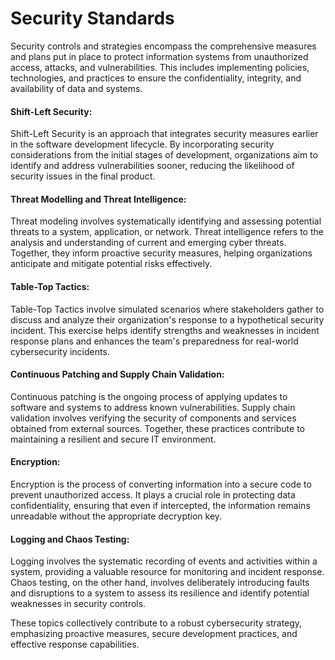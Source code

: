 # Security Standards

Security controls and strategies encompass the comprehensive measures and plans put in place to protect information systems from unauthorized access, attacks, and vulnerabilities. This includes implementing policies, technologies, and practices to ensure the confidentiality, integrity, and availability of data and systems.

#### Shift-Left Security:

Shift-Left Security is an approach that integrates security measures earlier in the software development lifecycle. By incorporating security considerations from the initial stages of development, organizations aim to identify and address vulnerabilities sooner, reducing the likelihood of security issues in the final product.

#### Threat Modelling and Threat Intelligence:

Threat modeling involves systematically identifying and assessing potential threats to a system, application, or network. Threat intelligence refers to the analysis and understanding of current and emerging cyber threats. Together, they inform proactive security measures, helping organizations anticipate and mitigate potential risks effectively.

#### Table-Top Tactics:

Table-Top Tactics involve simulated scenarios where stakeholders gather to discuss and analyze their organization's response to a hypothetical security incident. This exercise helps identify strengths and weaknesses in incident response plans and enhances the team's preparedness for real-world cybersecurity incidents.

#### Continuous Patching and Supply Chain Validation:

Continuous patching is the ongoing process of applying updates to software and systems to address known vulnerabilities. Supply chain validation involves verifying the security of components and services obtained from external sources. Together, these practices contribute to maintaining a resilient and secure IT environment.

#### Encryption:

Encryption is the process of converting information into a secure code to prevent unauthorized access. It plays a crucial role in protecting data confidentiality, ensuring that even if intercepted, the information remains unreadable without the appropriate decryption key.

#### Logging and Chaos Testing:

Logging involves the systematic recording of events and activities within a system, providing a valuable resource for monitoring and incident response. Chaos testing, on the other hand, involves deliberately introducing faults and disruptions to a system to assess its resilience and identify potential weaknesses in security controls.

These topics collectively contribute to a robust cybersecurity strategy, emphasizing proactive measures, secure development practices, and effective response capabilities.
